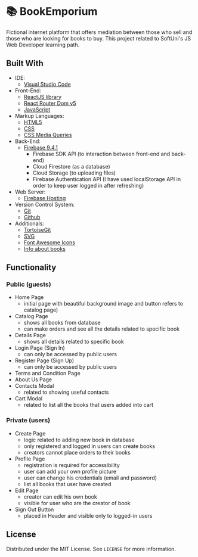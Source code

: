 # 📚 BookEmporium

Fictional internet platform that offers mediation between those who sell and those who are looking for books to buy. This project related to SoftUni's JS Web Developer learning path.


 ## Built With


- IDE:
  - [Visual Studio Code](https://code.visualstudio.com/ "Visual Studio Code")
- Front-End:
  - [ReactJS library](https://reactjs.org/ "ReactJS library")
  - [React Router Dom v5](https://v5.reactrouter.com/ "React Router Dom v5")
  - [JavaScript](https://developer.mozilla.org/en-US/docs/Web/JavaScript "JavaScript")
- Markup Languages:
  - [HTML5](https://developer.mozilla.org/en-US/docs/Web/HTML "HTML5")
  - [CSS](https://developer.mozilla.org/en-US/docs/Web/CSS "CSS3")
  - [CSS Media Queries](https://developer.mozilla.org/en-US/docs/Web/CSS/Media_Queries/Using_media_queries "CSS Media Queries")
- Back-End:
  - [Firebase 9.4.1](https://firebase.google.com/ "Firebase 9.4.1")
    - Firebase SDK API (to interaction between front-end and back-end)
    - Cloud Firestore (as a database)
    - Cloud Storage (to uploading files)
    - Firebase Authentication API (I have used localStorage API in order to keep user logged in after refreshing)
- Web Server:
  - [Firebase Hosting](https://firebase.google.com/docs/hosting "Firebase Hosting")
- Version Control System:
  - [Git](https://github.com/ "Git")
  - [Github](https://git-scm.com/ "Github")
- Additionals:
  - [TortoiseGit](https://tortoisegit.org/ "TortoiseGit")
  - [SVG](https://developer.mozilla.org/en-US/docs/Web/SVG "SVG")
  - [Font Awesome Icons](https://fontawesome.com/icons "Font Awesome Icons")
  - [Info about books](https://www.goodreads.com/ "Info about books")


## Functionality


### Public (guests)

- Home Page
    - initial page with beautiful background image and button refers to catalog page)
- Catalog Page
    - shows all books from database
    - can make orders and see all the details related to specific book
- Details Page 
    - shows all details related to specific book
- Login Page (Sign In)
    - can only be accessed by public users
- Register Page (Sign Up)
    - can only be accessed by public users
- Terms and Condition Page
- About Us Page
- Contacts Modal 
    - related to showing useful contacts
- Cart Modal
    - related to list all the books that users added into cart

### Private (users)

- Create Page
    - logic related to adding new book in database
    - only registered and logged in users can create books
    - creators cannot place orders to their books
- Profile Page 
    - registration is required for accessibility
    - user can add your own profile picture
    - user can change his credentials (email and password)
    - list all books that user have created
- Edit Page
    - creator can edit his own book
    - visible for user who are the creator of book
- Sign Out Button
    - placed in Header and visible only to logged-in users


## License


Distributed under the MIT License. See `LICENSE` for more information.
